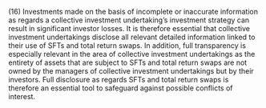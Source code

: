 (16) Investments made on the basis of incomplete or inaccurate information as regards a collective investment undertaking’s investment strategy can result in significant investor losses. It is therefore essential that collective investment undertakings disclose all relevant detailed information linked to their use of SFTs and total return swaps. In addition, full transparency is especially relevant in the area of collective investment undertakings as the entirety of assets that are subject to SFTs and total return swaps are not owned by the managers of collective investment undertakings but by their investors. Full disclosure as regards SFTs and total return swaps is therefore an essential tool to safeguard against possible conflicts of interest.